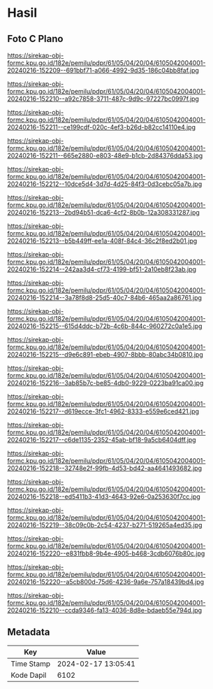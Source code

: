 # Hasil

## Foto C Plano

https://sirekap-obj-formc.kpu.go.id/182e/pemilu/pdpr/61/05/04/20/04/6105042004001-20240216-152209--691bbf71-a066-4992-9d35-186c04bb8faf.jpg

https://sirekap-obj-formc.kpu.go.id/182e/pemilu/pdpr/61/05/04/20/04/6105042004001-20240216-152210--a92c7858-3711-487c-9d9c-97227bc0997f.jpg

https://sirekap-obj-formc.kpu.go.id/182e/pemilu/pdpr/61/05/04/20/04/6105042004001-20240216-152211--ce199cdf-020c-4ef3-b26d-b82cc14110e4.jpg

https://sirekap-obj-formc.kpu.go.id/182e/pemilu/pdpr/61/05/04/20/04/6105042004001-20240216-152211--665e2880-e803-48e9-b1cb-2d84376dda53.jpg

https://sirekap-obj-formc.kpu.go.id/182e/pemilu/pdpr/61/05/04/20/04/6105042004001-20240216-152212--10dce5d4-3d7d-4d25-84f3-0d3cebc05a7b.jpg

https://sirekap-obj-formc.kpu.go.id/182e/pemilu/pdpr/61/05/04/20/04/6105042004001-20240216-152213--2bd94b51-dca6-4cf2-8b0b-12a308331287.jpg

https://sirekap-obj-formc.kpu.go.id/182e/pemilu/pdpr/61/05/04/20/04/6105042004001-20240216-152213--b5b449ff-ee1a-408f-84c4-36c2f8ed2b01.jpg

https://sirekap-obj-formc.kpu.go.id/182e/pemilu/pdpr/61/05/04/20/04/6105042004001-20240216-152214--242aa3d4-cf73-4199-bf51-2a10eb8f23ab.jpg

https://sirekap-obj-formc.kpu.go.id/182e/pemilu/pdpr/61/05/04/20/04/6105042004001-20240216-152214--3a78f8d8-25d5-40c7-84b6-465aa2a86761.jpg

https://sirekap-obj-formc.kpu.go.id/182e/pemilu/pdpr/61/05/04/20/04/6105042004001-20240216-152215--615d4ddc-b72b-4c6b-844c-960272c0a1e5.jpg

https://sirekap-obj-formc.kpu.go.id/182e/pemilu/pdpr/61/05/04/20/04/6105042004001-20240216-152215--d9e6c891-ebeb-4907-8bbb-80abc34b0810.jpg

https://sirekap-obj-formc.kpu.go.id/182e/pemilu/pdpr/61/05/04/20/04/6105042004001-20240216-152216--3ab85b7c-be85-4db0-9229-0223ba91ca00.jpg

https://sirekap-obj-formc.kpu.go.id/182e/pemilu/pdpr/61/05/04/20/04/6105042004001-20240216-152217--d619ecce-3fc1-4962-8333-e559e6ced421.jpg

https://sirekap-obj-formc.kpu.go.id/182e/pemilu/pdpr/61/05/04/20/04/6105042004001-20240216-152217--c6de1135-2352-45ab-bf18-9a5cb6404dff.jpg

https://sirekap-obj-formc.kpu.go.id/182e/pemilu/pdpr/61/05/04/20/04/6105042004001-20240216-152218--32748e2f-99fb-4d53-bd42-aa4641493682.jpg

https://sirekap-obj-formc.kpu.go.id/182e/pemilu/pdpr/61/05/04/20/04/6105042004001-20240216-152218--ed5411b3-41d3-4643-92e6-0a253630f7cc.jpg

https://sirekap-obj-formc.kpu.go.id/182e/pemilu/pdpr/61/05/04/20/04/6105042004001-20240216-152219--38c09c0b-2c54-4237-b271-519265a4ed35.jpg

https://sirekap-obj-formc.kpu.go.id/182e/pemilu/pdpr/61/05/04/20/04/6105042004001-20240216-152220--e831fbb8-9b4e-4905-b468-3cdb6076b80c.jpg

https://sirekap-obj-formc.kpu.go.id/182e/pemilu/pdpr/61/05/04/20/04/6105042004001-20240216-152220--a5cb800d-75d6-4236-9a6e-757a18439bd4.jpg

https://sirekap-obj-formc.kpu.go.id/182e/pemilu/pdpr/61/05/04/20/04/6105042004001-20240216-152210--ccda9346-fa13-4036-8d8e-bdaeb55e794d.jpg


## Metadata

| Key        | Value               |
| ---------- | ------------------- |
| Time Stamp | 2024-02-17 13:05:41 |
| Kode Dapil | 6102                |



